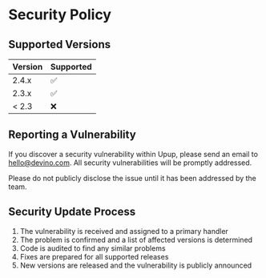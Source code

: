 # Security Policy

## Supported Versions

| Version | Supported          |
| ------- | ------------------ |
| 2.4.x   | :white_check_mark: |
| 2.3.x   | :white_check_mark: |
| < 2.3   | :x:                |

## Reporting a Vulnerability

If you discover a security vulnerability within Upup, please send an email to [hello@devino.com](mailto:hello@devino.com). All security vulnerabilities will be promptly addressed.

Please do not publicly disclose the issue until it has been addressed by the team.

## Security Update Process

1. The vulnerability is received and assigned to a primary handler
2. The problem is confirmed and a list of affected versions is determined
3. Code is audited to find any similar problems
4. Fixes are prepared for all supported releases
5. New versions are released and the vulnerability is publicly announced

